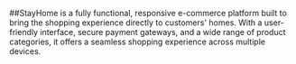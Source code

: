 ##StayHome is a fully functional, responsive e-commerce platform built to bring the shopping experience directly to customers' homes. With a user-friendly interface, secure payment gateways, 
and a wide range of product categories, it offers a seamless shopping experience across multiple devices.
